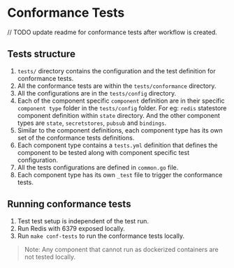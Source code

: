 # Conformance Tests
// TODO update readme for conformance tests after workflow is created.

## Tests structure
1. `tests/` directory contains the configuration and the test definition for conformance tests.
2. All the conformance tests are within the `tests/conformance` directory.
3. All the configurations are in the `tests/config` directory.
4. Each of the component specific `component` definition are in their specific `component type` folder in the `tests/config` folder. For eg: `redis` statestore component definition within `state` directory. And the other component types are `state`, `secretstores`, `pubsub` and `bindings`.
5. Similar to the component definitions, each component type has its own set of the conformance tests definitions. 
6. Each component type contains a `tests.yml` definition that defines the component to be tested along with component specific test configuration. 
7. All the tests configurations are defined in `common.go` file. 
8. Each component type has its own `_test` file to trigger the conformance tests. 

## Running conformance tests
1. Test test setup is independent of the test run. 
2. Run Redis with 6379 exposed locally.
3. Run `make conf-tests` to run the conformance tests locally.
> Note: Any component that cannot run as dockerized containers are not tested locally. 